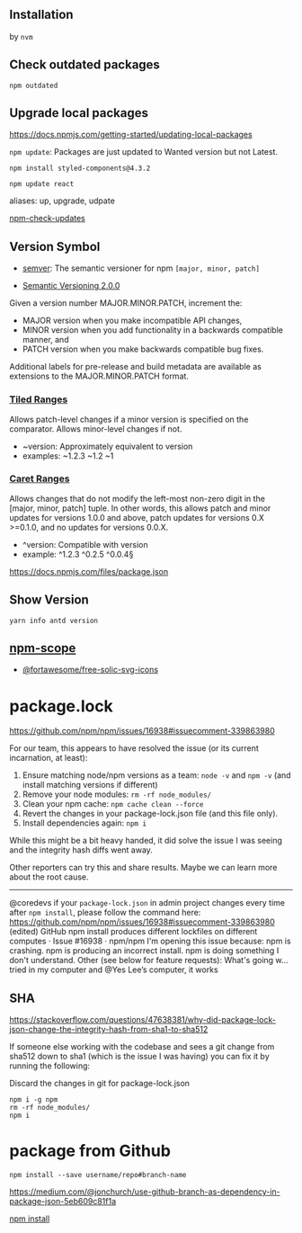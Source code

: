## Installation

by `nvm`

## Check outdated packages

`npm outdated`

## Upgrade local packages

https://docs.npmjs.com/getting-started/updating-local-packages

`npm update`: Packages are just updated to Wanted version but not Latest.

`npm install styled-components@4.3.2`

`npm update react`

aliases: up, upgrade, udpate

[npm-check-updates](https://github.com/tjunnone/npm-check-updates)

## Version Symbol

- [semver](https://docs.npmjs.com/misc/semver): The semantic versioner for npm `[major, minor, patch]`

- [Semantic Versioning 2.0.0](https://semver.org)

Given a version number MAJOR.MINOR.PATCH, increment the:

- MAJOR version when you make incompatible API changes,
- MINOR version when you add functionality in a backwards compatible manner, and
- PATCH version when you make backwards compatible bug fixes.

Additional labels for pre-release and build metadata are available as extensions to the MAJOR.MINOR.PATCH format.

### [Tiled Ranges](https://docs.npmjs.com/misc/semver#tilde-ranges-123-12-1)

Allows patch-level changes if a minor version is specified on the comparator. Allows minor-level changes if not.

- ~version: Approximately equivalent to version
- examples: ~1.2.3 ~1.2 ~1

### [Caret Ranges](https://docs.npmjs.com/misc/semver#caret-ranges-123-025-004)

Allows changes that do not modify the left-most non-zero digit in the [major, minor, patch] tuple. In other words, this allows patch and minor updates for versions 1.0.0 and above, patch updates for versions 0.X >=0.1.0, and no updates for versions 0.0.X.

- ^version: Compatible with version
- example: ^1.2.3 ^0.2.5 ^0.0.4§

https://docs.npmjs.com/files/package.json

## Show Version

`yarn info antd version`

## [npm-scope](https://docs.npmjs.com/misc/scope)

- [@fortawesome/free-solic-svg-icons](https://www.npmjs.com/package/@fortawesome/free-solid-svg-icons)

# package.lock

https://github.com/npm/npm/issues/16938#issuecomment-339863980

For our team, this appears to have resolved the issue (or its current incarnation, at least):

1. Ensure matching node/npm versions as a team: `node -v` and `npm -v` (and install matching versions if different)
1. Remove your node modules: `rm -rf node_modules/`
1. Clean your npm cache: `npm cache clean --force`
1. Revert the changes in your package-lock.json file (and this file only).
1. Install dependencies again: `npm i`

While this might be a bit heavy handed, it did solve the issue I was seeing and the integrity hash diffs went away.

Other reporters can try this and share results. Maybe we can learn more about the root cause.

---

@coredevs if your `package-lock.json` in admin project changes every time after `npm install`, please follow the command here: https://github.com/npm/npm/issues/16938#issuecomment-339863980 (edited)
GitHub
npm install produces different lockfiles on different computes · Issue #16938 · npm/npm
I&#39;m opening this issue because: npm is crashing. npm is producing an incorrect install. npm is doing something I don&#39;t understand. Other (see below for feature requests): What&#39;s going w...
tried in my computer and @Yes Lee’s computer, it works

## SHA

https://stackoverflow.com/questions/47638381/why-did-package-lock-json-change-the-integrity-hash-from-sha1-to-sha512

If someone else working with the codebase and sees a git change from sha512 down to sha1 (which is the issue I was having) you can fix it by running the following:

Discard the changes in git for package-lock.json

```
npm i -g npm
rm -rf node_modules/
npm i
```

# package from Github

```
npm install --save username/repo#branch-name
```

https://medium.com/@jonchurch/use-github-branch-as-dependency-in-package-json-5eb609c81f1a

[npm install](https://docs.npmjs.com/cli/install)
